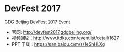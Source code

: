 # DevFest 2017
GDG Beijing DevFest 2017 Event

- 官网: http://devfest2017.gdgbeijing.org/
- 视频回放：http://www.itdks.com/eventlist/detail/1627
- PPT 下载：https://pan.baidu.com/s/1eShHLXg
